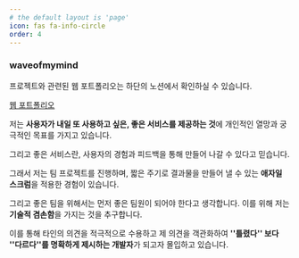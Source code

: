 ```yaml
---
# the default layout is 'page'
icon: fas fa-info-circle
order: 4
---
```


### waveofmymind

프로젝트와 관련된 웹 포트폴리오는 하단의 노션에서 확인하실 수 있습니다.

[웹 포트폴리오](https://waveofmymind.notion.site/waveofmymind/0e6f9115083344cc89f46858875c884a)

저는 **사용자가 내일 또 사용하고 싶은, 좋은 서비스를 제공하는 것**에 개인적인 열망과 궁극적인 목표를 가지고 있습니다.

그리고 좋은 서비스란, 사용자의 경험과 피드백을 통해 만들어 나갈 수 있다고 믿습니다.

그래서 저는 팀 프로젝트를 진행하며, 짧은 주기로 결과물을 만들어 낼 수 있는 **애자일 스크럼**을 적용한 경험이 있습니다.

그리고 좋은 팀을 위해서는 먼저 좋은 팀원이 되어야 한다고 생각합니다. 이를 위해 저는 **기술적 겸손함**을 가지는 것을 추구합니다.

이를 통해 타인의 의견을 적극적으로 수용하고 제 의견을 객관화하여 **''틀렸다'' 보다 ''다르다''를 명확하게 제시하는 개발자**가 되고자 몰입하고 있습니다.
